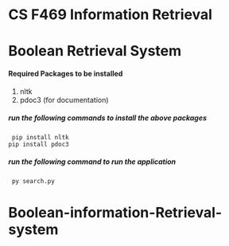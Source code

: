 # CS F469 Information Retrieval <br>
# Boolean Retrieval System



#### Required Packages to be installed
1. nltk <br>
2. pdoc3 (for documentation) <br>
##### run the following commands to install the above packages
``` pip install nltk```
<br>
``` pip install pdoc3 ```

##### run the following command to run the application
``` py search.py```
# Boolean-information-Retrieval-system
